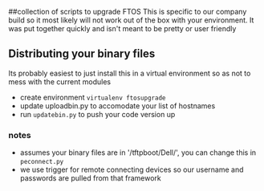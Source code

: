 ##collection of scripts to upgrade FTOS
This is specific to our company build so it most likely will not work out of the box with your environment.  It was put together quickly and isn't meant to be pretty or user friendly
## Distributing your binary files
Its probably easiest to just install this in a virtual environment so as not to mess with the current modules
* create environment `virtualenv ftosupgrade`
* update uploadbin.py to accomodate your list of hostnames
* run `updatebin.py` to push your code version up
### notes
* assumes your binary files are in '/tftpboot/Dell/', you can change this in `peconnect.py`
* we use trigger for remote connecting devices so our username and passwords are pulled from that framework
